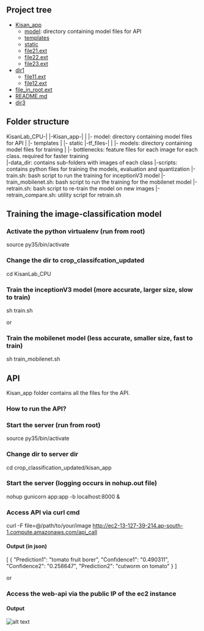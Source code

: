 ## Project tree

 * [Kisan_app](./kisan_app)
 	* [model](./kisan_app/model): directory containing model files for API
	* [templates](./kisan_app/templates)
	* [static](./kisan_app/static)
   * [file21.ext](./dir2/file21.ext)
   * [file22.ext](./dir2/file22.ext)
   * [file23.ext](./dir2/file23.ext)
 * [dir1](./dir1)
   * [file11.ext](./dir1/file11.ext)
   * [file12.ext](./dir1/file12.ext)
 * [file_in_root.ext](./file_in_root.ext)
 * [README.md](./README.md)
 * [dir3](./dir3)
## Folder structure
KisanLab_CPU-|
				              |-Kisan_app-|
				              |                      |- model: directory containing model files for API
				              |                      |- templates
				              |                      |- static
				              |-tf_files-|
				              |                      |- models: directory containing model files for training
				              |                      |- bottlenecks: feature files for each image for each class. required for faster training		              
				              |-data_dir: contains sub-folders with images of each class
				              |-scripts: contains python files for training the models, evaluation and quantization
				              |-train.sh: bash script to run the training for inceptionV3 model
				              |-train_mobilenet.sh: bash script to run the training for the mobilenet model
				              |-retrain.sh: bash script to re-train the model on new images
				              |-retrain_compare.sh: utility script for retrain.sh	                                      

## Training the image-classification model

### Activate the python virtualenv (run from root)
source py35/bin/activate

### Change the dir to crop_classifcation_updated
cd KisanLab_CPU

### Train the inceptionV3 model (more accurate, larger size, slow to train)
sh train.sh

or 

### Train the mobilenet model (less accurate, smaller size, fast to train)
sh train_mobilenet.sh

## API

Kisan_app folder contains all the files for the API. 

### How to run the API?

### Start the server (run from root)
source py35/bin/activate

### Change dir to server dir
cd crop_classification_updated/kisan_app

### Start the server (logging occurs in nohup.out file)
nohup gunicorn app:app -b localhost:8000 &

### Access API via curl cmd
curl -F file=@/path/to/your/image http://ec2-13-127-39-214.ap-south-1.compute.amazonaws.com/api_call

#### Output (in json)

[
{
"Prediction1": "tomato fruit borer", 
"Confidence1": "0.490311", 
"Confidence2": "0.258647", 
"Prediction2": "cutworm on tomato"
}
]

or 

### Access the web-api via the public IP of the ec2 instance

#### Output
![alt text](https://raw.githubusercontent.com/gauravkaila/KisanLab_CPU/master/sample.png)
